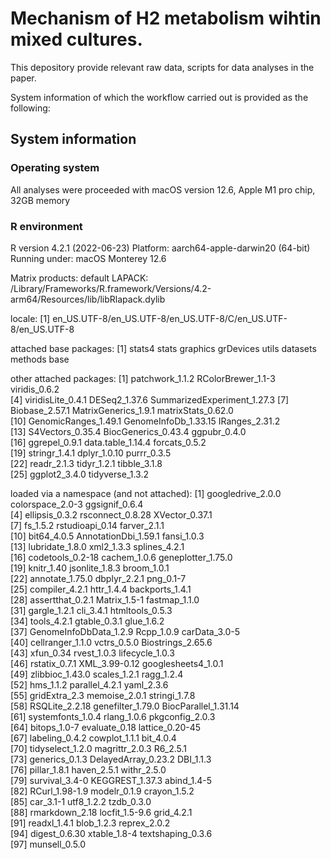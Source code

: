 # Mechanism of H2 metabolism wihtin mixed cultures.

This depository provide relevant raw data, scripts for data analyses in the paper. 

System information of which the workflow carried out is provided as the following:

## System information

### Operating system
All analyses were proceeded with macOS version 12.6, Apple M1 pro chip, 32GB memory

### R environment
R version 4.2.1 (2022-06-23)
Platform: aarch64-apple-darwin20 (64-bit)
Running under: macOS Monterey 12.6

Matrix products: default
LAPACK: /Library/Frameworks/R.framework/Versions/4.2-arm64/Resources/lib/libRlapack.dylib

locale:
[1] en_US.UTF-8/en_US.UTF-8/en_US.UTF-8/C/en_US.UTF-8/en_US.UTF-8

attached base packages:
[1] stats4    stats     graphics  grDevices utils     datasets  methods   base     

other attached packages:
 [1] patchwork_1.1.2             RColorBrewer_1.1-3          viridis_0.6.2              
 [4] viridisLite_0.4.1           DESeq2_1.37.6               SummarizedExperiment_1.27.3
 [7] Biobase_2.57.1              MatrixGenerics_1.9.1        matrixStats_0.62.0         
[10] GenomicRanges_1.49.1        GenomeInfoDb_1.33.15        IRanges_2.31.2             
[13] S4Vectors_0.35.4            BiocGenerics_0.43.4         ggpubr_0.4.0               
[16] ggrepel_0.9.1               data.table_1.14.4           forcats_0.5.2              
[19] stringr_1.4.1               dplyr_1.0.10                purrr_0.3.5                
[22] readr_2.1.3                 tidyr_1.2.1                 tibble_3.1.8               
[25] ggplot2_3.4.0               tidyverse_1.3.2            

loaded via a namespace (and not attached):
 [1] googledrive_2.0.0      colorspace_2.0-3       ggsignif_0.6.4        
 [4] ellipsis_0.3.2         rsconnect_0.8.28       XVector_0.37.1        
 [7] fs_1.5.2               rstudioapi_0.14        farver_2.1.1          
[10] bit64_4.0.5            AnnotationDbi_1.59.1   fansi_1.0.3           
[13] lubridate_1.8.0        xml2_1.3.3             splines_4.2.1         
[16] codetools_0.2-18       cachem_1.0.6           geneplotter_1.75.0    
[19] knitr_1.40             jsonlite_1.8.3         broom_1.0.1           
[22] annotate_1.75.0        dbplyr_2.2.1           png_0.1-7             
[25] compiler_4.2.1         httr_1.4.4             backports_1.4.1       
[28] assertthat_0.2.1       Matrix_1.5-1           fastmap_1.1.0         
[31] gargle_1.2.1           cli_3.4.1              htmltools_0.5.3       
[34] tools_4.2.1            gtable_0.3.1           glue_1.6.2            
[37] GenomeInfoDbData_1.2.9 Rcpp_1.0.9             carData_3.0-5         
[40] cellranger_1.1.0       vctrs_0.5.0            Biostrings_2.65.6     
[43] xfun_0.34              rvest_1.0.3            lifecycle_1.0.3       
[46] rstatix_0.7.1          XML_3.99-0.12          googlesheets4_1.0.1   
[49] zlibbioc_1.43.0        scales_1.2.1           ragg_1.2.4            
[52] hms_1.1.2              parallel_4.2.1         yaml_2.3.6            
[55] gridExtra_2.3          memoise_2.0.1          stringi_1.7.8         
[58] RSQLite_2.2.18         genefilter_1.79.0      BiocParallel_1.31.14  
[61] systemfonts_1.0.4      rlang_1.0.6            pkgconfig_2.0.3       
[64] bitops_1.0-7           evaluate_0.18          lattice_0.20-45       
[67] labeling_0.4.2         cowplot_1.1.1          bit_4.0.4             
[70] tidyselect_1.2.0       magrittr_2.0.3         R6_2.5.1              
[73] generics_0.1.3         DelayedArray_0.23.2    DBI_1.1.3             
[76] pillar_1.8.1           haven_2.5.1            withr_2.5.0           
[79] survival_3.4-0         KEGGREST_1.37.3        abind_1.4-5           
[82] RCurl_1.98-1.9         modelr_0.1.9           crayon_1.5.2          
[85] car_3.1-1              utf8_1.2.2             tzdb_0.3.0            
[88] rmarkdown_2.18         locfit_1.5-9.6         grid_4.2.1            
[91] readxl_1.4.1           blob_1.2.3             reprex_2.0.2          
[94] digest_0.6.30          xtable_1.8-4           textshaping_0.3.6     
[97] munsell_0.5.0         
